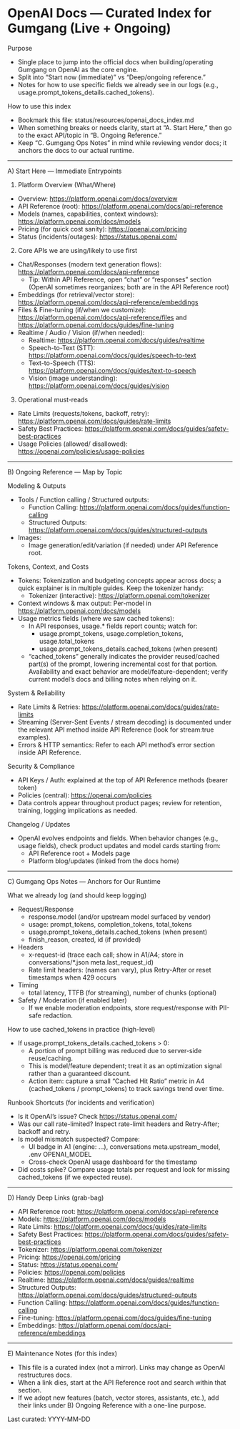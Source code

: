 # OpenAI Docs — Curated Index for Gumgang (Live + Ongoing)

Purpose
- Single place to jump into the official docs when building/operating Gumgang on OpenAI as the core engine.
- Split into “Start now (immediate)” vs “Deep/ongoing reference.”
- Notes for how to use specific fields we already see in our logs (e.g., usage.prompt_tokens_details.cached_tokens).

How to use this index
- Bookmark this file: status/resources/openai_docs_index.md
- When something breaks or needs clarity, start at “A. Start Here,” then go to the exact API/topic in “B. Ongoing Reference.”
- Keep “C. Gumgang Ops Notes” in mind while reviewing vendor docs; it anchors the docs to our actual runtime.

---

A) Start Here — Immediate Entrypoints

1) Platform Overview (What/Where)
- Overview: https://platform.openai.com/docs/overview
- API Reference (root): https://platform.openai.com/docs/api-reference
- Models (names, capabilities, context windows): https://platform.openai.com/docs/models
- Pricing (for quick cost sanity): https://openai.com/pricing
- Status (incidents/outages): https://status.openai.com/

2) Core APIs we are using/likely to use first
- Chat/Responses (modern text generation flows): https://platform.openai.com/docs/api-reference
  - Tip: Within API Reference, open “chat” or “responses” section (OpenAI sometimes reorganizes; both are in the API Reference root)
- Embeddings (for retrieval/vector store): https://platform.openai.com/docs/api-reference/embeddings
- Files & Fine-tuning (if/when we customize): https://platform.openai.com/docs/api-reference/files and https://platform.openai.com/docs/guides/fine-tuning
- Realtime / Audio / Vision (if/when needed):
  - Realtime: https://platform.openai.com/docs/guides/realtime
  - Speech-to-Text (STT): https://platform.openai.com/docs/guides/speech-to-text
  - Text-to-Speech (TTS): https://platform.openai.com/docs/guides/text-to-speech
  - Vision (image understanding): https://platform.openai.com/docs/guides/vision

3) Operational must-reads
- Rate Limits (requests/tokens, backoff, retry): https://platform.openai.com/docs/guides/rate-limits
- Safety Best Practices: https://platform.openai.com/docs/guides/safety-best-practices
- Usage Policies (allowed/ disallowed): https://openai.com/policies/usage-policies

---

B) Ongoing Reference — Map by Topic

Modeling & Outputs
- Tools / Function calling / Structured outputs:
  - Function Calling: https://platform.openai.com/docs/guides/function-calling
  - Structured Outputs: https://platform.openai.com/docs/guides/structured-outputs
- Images:
  - Image generation/edit/variation (if needed) under API Reference root.

Tokens, Context, and Costs
- Tokens: Tokenization and budgeting concepts appear across docs; a quick explainer is in multiple guides. Keep the tokenizer handy:
  - Tokenizer (interactive): https://platform.openai.com/tokenizer
- Context windows & max output: Per-model in https://platform.openai.com/docs/models
- Usage metrics fields (where we saw cached tokens):
  - In API responses, usage.* fields report counts; watch for:
    - usage.prompt_tokens, usage.completion_tokens, usage.total_tokens
    - usage.prompt_tokens_details.cached_tokens (when present)
  - “cached_tokens” generally indicates the provider reused/cached part(s) of the prompt, lowering incremental cost for that portion. Availability and exact behavior are model/feature-dependent; verify current model’s docs and billing notes when relying on it.

System & Reliability
- Rate Limits & Retries: https://platform.openai.com/docs/guides/rate-limits
- Streaming (Server-Sent Events / stream decoding) is documented under the relevant API method inside API Reference (look for stream:true examples).
- Errors & HTTP semantics: Refer to each API method’s error section inside API Reference.

Security & Compliance
- API Keys / Auth: explained at the top of API Reference methods (bearer token)
- Policies (central): https://openai.com/policies
- Data controls appear throughout product pages; review for retention, training, logging implications as needed.

Changelog / Updates
- OpenAI evolves endpoints and fields. When behavior changes (e.g., usage fields), check product updates and model cards starting from:
  - API Reference root + Models page
  - Platform blog/updates (linked from the docs home)

---

C) Gumgang Ops Notes — Anchors for Our Runtime

What we already log (and should keep logging)
- Request/Response
  - response.model (and/or upstream model surfaced by vendor)
  - usage: prompt_tokens, completion_tokens, total_tokens
  - usage.prompt_tokens_details.cached_tokens (when present)
  - finish_reason, created, id (if provided)
- Headers
  - x-request-id (trace each call; show in A1/A4; store in conversations/*.json meta.last_request_id)
  - Rate limit headers: (names can vary), plus Retry-After or reset timestamps when 429 occurs
- Timing
  - total latency, TTFB (for streaming), number of chunks (optional)
- Safety / Moderation (if enabled later)
  - If we enable moderation endpoints, store request/response with PII-safe redaction.

How to use cached_tokens in practice (high-level)
- If usage.prompt_tokens_details.cached_tokens > 0:
  - A portion of prompt billing was reduced due to server-side reuse/caching.
  - This is model/feature dependent; treat it as an optimization signal rather than a guaranteed discount.
  - Action item: capture a small “Cached Hit Ratio” metric in A4 (cached_tokens / prompt_tokens) to track savings trend over time.

Runbook Shortcuts (for incidents and verification)
- Is it OpenAI’s issue? Check https://status.openai.com/
- Was our call rate-limited? Inspect rate-limit headers and Retry-After; backoff and retry.
- Is model mismatch suspected? Compare:
  - UI badge in A1 (engine: …), conversations meta.upstream_model, .env OPENAI_MODEL
  - Cross-check OpenAI usage dashboard for the timestamp
- Did costs spike? Compare usage totals per request and look for missing cached_tokens (if we expected reuse).

---

D) Handy Deep Links (grab-bag)

- API Reference root: https://platform.openai.com/docs/api-reference
- Models: https://platform.openai.com/docs/models
- Rate Limits: https://platform.openai.com/docs/guides/rate-limits
- Safety Best Practices: https://platform.openai.com/docs/guides/safety-best-practices
- Tokenizer: https://platform.openai.com/tokenizer
- Pricing: https://openai.com/pricing
- Status: https://status.openai.com/
- Policies: https://openai.com/policies
- Realtime: https://platform.openai.com/docs/guides/realtime
- Structured Outputs: https://platform.openai.com/docs/guides/structured-outputs
- Function Calling: https://platform.openai.com/docs/guides/function-calling
- Fine-tuning: https://platform.openai.com/docs/guides/fine-tuning
- Embeddings: https://platform.openai.com/docs/api-reference/embeddings

---

E) Maintenance Notes (for this index)

- This file is a curated index (not a mirror). Links may change as OpenAI restructures docs.
- When a link dies, start at the API Reference root and search within that section.
- If we adopt new features (batch, vector stores, assistants, etc.), add their links under B) Ongoing Reference with a one-line purpose.

Last curated: YYYY-MM-DD